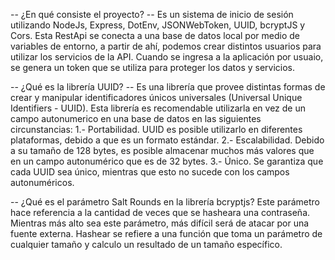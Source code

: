 -- ¿En qué consiste el proyecto? --
Es un sistema de inicio de sesión utilizando NodeJs, Express, DotEnv, JSONWebToken, UUID, bcryptJS y Cors. Esta RestApi se conecta a una base de datos local por medio de variables de entorno, a partir de ahí, podemos crear distintos usuarios para utilizar los servicios de la API. Cuando se ingresa a la aplicación por usuaio, se genera un token que se utiliza para proteger los datos y servicios.

-- ¿Qué es la librería UUID? --
Es una librería que provee distintas formas de crear y manipular identificadores únicos universales (Universal Unique Identifiers - UUID). Esta librería es recomendable utilizarla en vez de un campo autonumerico en una base de datos en las siguientes circunstancias:
  1.- Portabilidad. UUID es posible utilizarlo en diferentes plataformas, debido a que es un formato estándar.
  2.- Escalabilidad. Debido a su tamaño de 128 bytes, es posible almacenar muchos más valores que en un campo autonumérico que es de 32 bytes.
  3.- Único. Se garantiza que cada UUID sea único, mientras que esto no sucede con los campos autonuméricos.
  
  -- ¿Qué es el parámetro Salt Rounds en la librería bcryptjs?
Este parámetro hace referencia a la cantidad de veces que se hasheara una contraseña. Mientras más alto sea este parámetro, más difícil será de atacar por una fuente externa. Hashear se refiere a una función que toma un parámetro de cualquier tamaño y calculo un resultado de un tamaño específico.  
